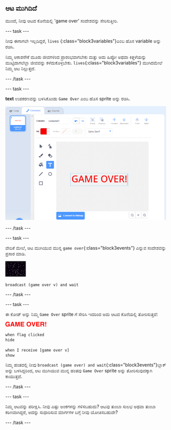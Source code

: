 ## ಆಟ ಮುಗಿದಿದೆ

ಮುಂದೆ, ನೀವು ಆಟದ ಕೊನೆಯಲ್ಲಿ 'game over' ಸಂದೇಶವನ್ನು ಸೇರಿಸುತ್ತೀರಿ.

--- task ---

ನೀವು ಈಗಾಗಲೇ ಇಲ್ಲದಿದ್ದರೆ, `lives` {:class="block3variables"}ಎಂಬ ಹೊಸ variable ಅನ್ನು ರಚಿಸಿ.

ನಿಮ್ಮ ಆಕಾಶನೌಕೆ ಮೂರು ಜೀವಗಳಿಂದ ಪ್ರಾರಂಭವಾಗಬೇಕು ಮತ್ತು ಅದು ಹಿಪ್ಪೋ ಅಥವಾ ಕಿತ್ತಳೆಯನ್ನು ಮುಟ್ಟಿದಾಗಲೆಲ್ಲಾ ಜೀವವನ್ನು ಕಳೆದುಕೊಳ್ಳಬೇಕು. `lives`{:class="block3variables"} ಮುಗಿದಮೇಲೆ ನಿಮ್ಮ ಆಟ ನಿಲ್ಲುತ್ತದೆ.

--- /task ---

--- task ---

**text** ಉಪಕರಣವನ್ನು ಬಳಸಿಕೊಂಡು `Game Over` ಎಂಬ ಹೊಸ sprite ಅನ್ನು ರಚಿಸಿ.

![screenshot](images/invaders-game-over.png)

--- /task ---

--- task ---

ವೇದಿಕೆ ಮೇಲೆ, ಆಟ ಮುಗಿಯುವ ಮುನ್ನ `game over`{:class="block3events"} ಎನ್ನುವ ಸಂದೇಶವನ್ನು ಪ್ರಸಾರ ಮಾಡಿ.

![gameover sprite](images/stage-sprite.png)

```blocks3
broadcast (game over v) and wait
```

--- /task ---

--- task ---

ಈ ಕೋಡ್ ಅನ್ನು ನಿಮ್ಮ `Game Over` sprite ಗೆ ಸೇರಿಸಿ ಇದರಿಂದ ಅದು ಆಟದ ಕೊನೆಯಲ್ಲಿ ತೋರಿಸುತ್ತದೆ:

![gameover sprite](images/gameover-sprite.png)

```blocks3
when flag clicked
hide

when I receive [game over v]
show
```

ನಿಮ್ಮ ಹಂತದಲ್ಲಿ ನೀವು `broadcast (game over) and wait`{:class="block3events"}ಬ್ಲಾಕ್ ಅನ್ನು ಬಳಸಿದ್ದರಿಂದ, ಆಟ ಮುಗಿಯುವ ಮುನ್ನ ಹಂತವು `Game Over` sprite ಅನ್ನು ತೋರಿಸುವುದಕ್ಕಾಗಿ ಕಾಯುತ್ತದೆ.

--- /task ---

--- task ---

ನಿಮ್ಮ ಆಟವನ್ನು ಪರೀಕ್ಷಿಸಿ. ನೀವು ಎಷ್ಟು ಅಂಕಗಳನ್ನು ಗಳಿಸಬಹುದು? ಆಟವು ತುಂಬಾ ಸುಲಭ ಅಥವಾ ತುಂಬಾ ಕಠಿಣವಾಗಿದ್ದರೆ, ಅದನ್ನು ಸುಧಾರಿಸುವ ಮಾರ್ಗಗಳ ಬಗ್ಗೆ ನೀವು ಯೋಚಿಸಬಹುದೇ?

--- /task ---
